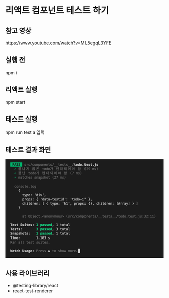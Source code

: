 # 리액트 컴포넌트 테스트 하기

## 참고 영상
https://www.youtube.com/watch?v=ML5egqL3YFE

## 실행 전
npm i
## 리액트 실행
npm start

## 테스트 실행
npm run test
a 입력
## 테스트 결과 화면

![img](./screenshot.png)

## 사용 라이브러리
- @testing-library/react
- react-test-renderer
